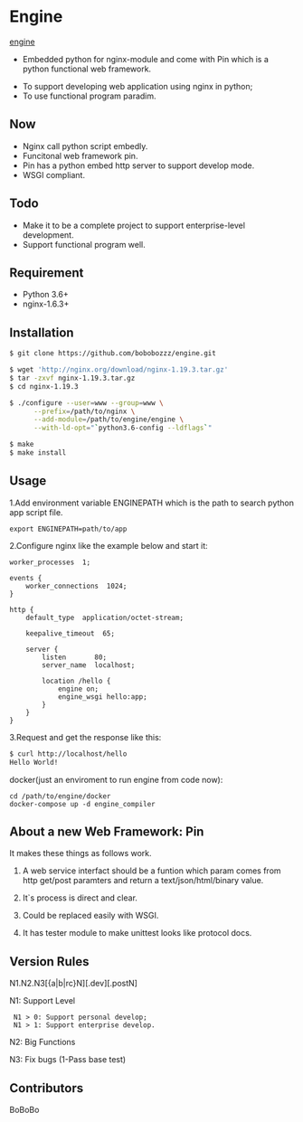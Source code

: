 # Engine

[engine](https://github.com/bobobozzz/engine.git)
 - Embedded python for nginx-module and come with Pin which is a python functional web framework.

* To support developing web application using nginx in python;
* To use functional program paradim. 

## Now

* Nginx call python script embedly.
* Funcitonal web framework pin.
* Pin has a python embed http server to support develop mode.
* WSGI compliant.

## Todo

* Make it to be a complete project to support enterprise-level development.
* Support functional program well.

## Requirement

- Python 3.6+
- nginx-1.6.3+ 

## Installation

```sh
$ git clone https://github.com/bobobozzz/engine.git

$ wget 'http://nginx.org/download/nginx-1.19.3.tar.gz'
$ tar -zxvf nginx-1.19.3.tar.gz
$ cd nginx-1.19.3

$ ./configure --user=www --group=www \
      --prefix=/path/to/nginx \
      --add-module=/path/to/engine/engine \
      --with-ld-opt="`python3.6-config --ldflags`"

$ make
$ make install
```

## Usage

1.Add environment variable ENGINEPATH which is the path to search python app script file.

```
export ENGINEPATH=path/to/app
```

2.Configure nginx like the example below and start it:

```
worker_processes  1;

events {
    worker_connections  1024;
}

http {
    default_type  application/octet-stream;

    keepalive_timeout  65;

    server {
        listen       80;
        server_name  localhost;

        location /hello {
            engine on;
            engine_wsgi hello:app;
        }
    }
}
```

3.Request and get the response like this:

```sh
$ curl http://localhost/hello
Hello World!
```

docker(just an enviroment to run engine from code now):

```
cd /path/to/engine/docker
docker-compose up -d engine_compiler
```

## About a new Web Framework: Pin

It makes these things as follows work.

1. A web service interfact should be a funtion 
which param comes from http get/post paramters 
and return a text/json/html/binary value.

2. It`s process is direct and clear.

3. Could be replaced easily with WSGI.

4. It has tester module to make unittest looks like protocol docs.

## Version Rules 

N1.N2.N3[{a|b|rc}N][.dev][.postN]

 N1: Support Level

     N1 > 0: Support personal develop;
     N1 > 1: Support enterprise develop.

 N2: Big Functions

 N3: Fix bugs (1-Pass base test)

## Contributors

BoBoBo
